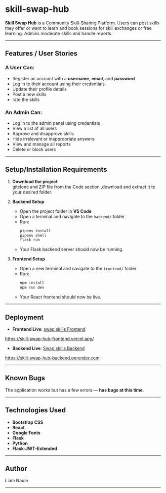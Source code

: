 # skill-swap-hub

**Skill Swap Hub** is a Community Skill-Sharing Platform. Users can post skills they offer or want to learn and book sessions for skill exchanges or free learning. Admins moderate skills and handle reports.


---


## Features / User Stories

### A User Can:
- Register an account with a **username**, **email**, and **password**
- Log in to their account using their credentials
- Update their profile details
- Post a new skills
- rate the skills 

### An Admin Can:
- Log in to the admin panel using credentials
- View a list of all users
- Approve and disapprove skills
- Hide irrelevant or inappropriate answers
- View and manage all reports
- Delete or block users

---

## Setup/Installation Requirements

1. **Download the project**  
   gitclone and ZIP file from the Code section ,download and extract it to your desired folder.

2. **Backend Setup**  
   - Open the project folder in **VS Code**
   - Open a terminal and navigate to the `backend/` folder  
   - Run:
     ```bash
     pipenv install
     pipenv shell
     flask run 
     ```
   - Your Flask backend server should now be running.

3. **Frontend Setup**  
   - Open a new terminal and navigate to the `frontend/` folder  
   - Run:
     ```bash
     npm install
     npm run dev
     ```
   - Your React frontend should now be live.

---

## Deployment

- **Frontend Live**: [swap skills Frontend](#) 

https://skill-swap-hub-frontend.vercel.app/

- **Backend Live**: [Swap skills Backend](#)

https://skill-swap-hub-backend.onrender.com


---

## Known Bugs

The application works but has a few errors  — **has bugs at this time**.

---

## Technologies Used

- **Bootstrap CSS**
- **React**
- **Google Fonts**
- **Flask**
- **Python**
- **Flask-JWT-Extended**

---

## Author
Liam Naule

---

